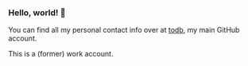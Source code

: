 ### Hello, world! 👋

You can find all my personal contact info over at [todb](https://github.com/todb), my main GitHub account.

This is a (former) work account.
